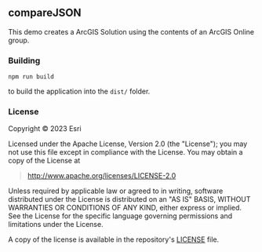 ## compareJSON

This demo creates a ArcGIS Solution using the contents of an ArcGIS Online group.

### Building

```
npm run build
```

to build the application into the `dist/` folder.

### License

Copyright &copy; 2023 Esri

Licensed under the Apache License, Version 2.0 (the "License"); you may not use this file except in compliance with the License. You may obtain a copy of the License at

> http://www.apache.org/licenses/LICENSE-2.0

Unless required by applicable law or agreed to in writing, software distributed under the License is distributed on an "AS IS" BASIS, WITHOUT WARRANTIES OR CONDITIONS OF ANY KIND, either express or implied. See the License for the specific language governing permissions and limitations under the License.

A copy of the license is available in the repository's [LICENSE](https://github.com/Esri/solution.js/blob/master/LICENSE) file.